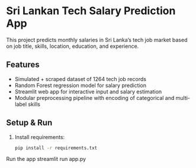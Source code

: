 #  Sri Lankan Tech Salary Prediction App

This project predicts monthly salaries in Sri Lanka’s tech job market based on job title, skills, location, education, and experience.

## Features
- Simulated + scraped dataset of 1264 tech job records
- Random Forest regression model for salary prediction
- Streamlit web app for interactive input and salary estimation
- Modular preprocessing pipeline with encoding of categorical and multi-label skills

## Setup & Run

1. Install requirements:  
   ```bash
   pip install -r requirements.txt


Run the app 
streamlit run app.py
